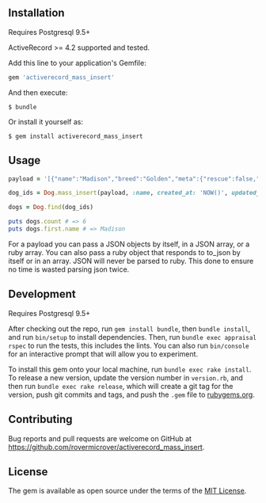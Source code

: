 ## Installation

Requires Postgresql 9.5+

ActiveRecord >= 4.2 supported and tested.

Add this line to your application's Gemfile:

```ruby
gem 'activerecord_mass_insert'
```

And then execute:

    $ bundle

Or install it yourself as:

    $ gem install activerecord_mass_insert

## Usage
```ruby
payload = '[{"name":"Madison","breed":"Golden","meta":{"rescue":false,"age":null}},{"name":"Daisy","meta":{"rescue":true,"age":18}},{"name":"Gracey","meta":{"rescue":false,"nickname":"Scoogie","age":11}},{"name":"Sadie","meta":{"rescue":true,"dingo_blood":true,"age":11}},{"name":"Raymond","meta":{"rescue":null,"nickname":"Radar","tail":false,"age":11}},{"name":"Nemo","meta":{"rescue":true,"number_of_ears":1,"age":2}}]'

dog_ids = Dog.mass_insert(payload, :name, created_at: 'NOW()', updated_at: 'NOW()')

dogs = Dog.find(dog_ids)

puts dogs.count # => 6
puts dogs.first.name # => Madison
```

For a payload you can pass a JSON objects by itself, in a JSON array, or a ruby array. You can also
pass a ruby object that responds to to_json by itself or in an array. JSON will never be parsed to ruby.
This done to ensure no time is wasted parsing json twice.

## Development

Requires Postgresql 9.5+

After checking out the repo, run `gem install bundle`, then `bundle install`, and run `bin/setup` to install dependencies. Then, run `bundle exec appraisal rspec` to run the tests, this includes the lints. You can also run `bin/console` for an interactive prompt that will allow you to experiment.

To install this gem onto your local machine, run `bundle exec rake install`. To release a new version, update the version number in `version.rb`, and then run `bundle exec rake release`, which will create a git tag for the version, push git commits and tags, and push the `.gem` file to [rubygems.org](https://rubygems.org).

## Contributing

Bug reports and pull requests are welcome on GitHub at https://github.com/rovermicrover/activerecord_mass_insert.


## License

The gem is available as open source under the terms of the [MIT License](http://opensource.org/licenses/MIT).